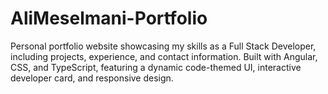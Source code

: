 # AliMeselmani-Portfolio
Personal portfolio website showcasing my skills as a Full Stack Developer, including projects, experience, and contact information. Built with Angular, CSS, and TypeScript, featuring a dynamic code-themed UI, interactive developer card, and responsive design.
